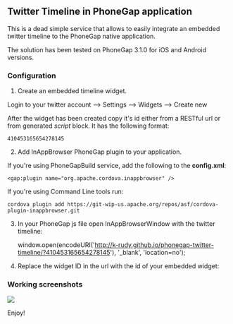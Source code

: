 ## Twitter Timeline in PhoneGap application

This is a dead simple service that allows to easily integrate an embedded twitter timeline to the PhoneGap native application.

The solution has been tested on PhoneGap 3.1.0 for iOS and Android versions.

### Configuration

1) Create an embedded timeline widget.

  Login to your twitter account --> Settings --> Widgets --> Create new

  After the widget has been created copy it's id either from a RESTful url or from generated *script* block.
  It has the following format:

    410453165654278145

2) Add InAppBrowser PhoneGap plugin to your application.

If you're using PhoneGapBuild service, add the following to the **config.xml**:

    <gap:plugin name="org.apache.cordova.inappbrowser" />

If you're using Command Line tools run:

    cordova plugin add https://git-wip-us.apache.org/repos/asf/cordova-plugin-inappbrowser.git

3) In your PhoneGap js file open InAppBrowserWindow with the twitter timeline:

    window.open(encodeURI('http://k-rudy.github.io/phonegap-twitter-timeline/?410453165654278145'), '_blank', 'location=no');

4) Replace the widget ID in the url with the id of your embedded widget:


### Working screenshots

![](http://k-rudy.github.io/phonegap-twitter-timeline/images/screenshots.png)


Enjoy!

